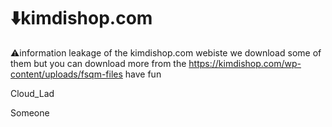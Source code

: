 # ⬇️kimdishop.com
⚠️information leakage  of the kimdishop.com webiste we download some of them but you can download more from the https://kimdishop.com/wp-content/uploads/fsqm-files have fun 
<p>Cloud_Lad</p>
Someone
